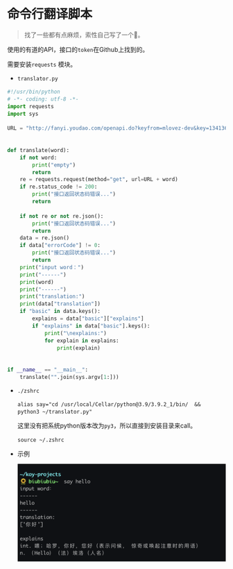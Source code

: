 # 命令行翻译脚本

> 找了一些都有点麻烦，索性自己写了一个:dog:。



使用的有道的API，接口的`token`在Github上找到的。

需要安装`requests` 模块。

- `translator.py`

```python
#!/usr/bin/python
# -*- coding: utf-8 -*-
import requests
import sys

URL = "http://fanyi.youdao.com/openapi.do?keyfrom=mlovez-dev&key=1341364669&type=data&doctype=json&version=1.1&q="


def translate(word):
    if not word:
        print("empty")
        return
    re = requests.request(method="get", url=URL + word)
    if re.status_code != 200:
        print("接口返回状态码错误...")
        return

    if not re or not re.json():
        print("接口返回状态码错误...")
        return
    data = re.json()
    if data["errorCode"] != 0:
        print("接口返回状态码错误...")
        return
    print("input word：")
    print("------")
    print(word)
    print("------")
    print("translation:")
    print(data["translation"])
    if "basic" in data.keys():
        explains = data["basic"]["explains"]
        if "explains" in data["basic"].keys():
            print("\nexplains:")
            for explain in explains:
                print(explain)
 

if __name__ == "__main__":
    translate("".join(sys.argv[1:]))

```



- `./zshrc`

  `alias say="cd /usr/local/Cellar/python@3.9/3.9.2_1/bin/  &&  python3 ~/translator.py"`

  这里没有把系统python版本改为`py3`，所以直接到安装目录来call。

  `source ~/.zshrc`



- 示例

  ![demo](_media/20210228-01.png)

